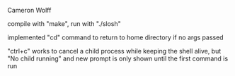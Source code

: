 Cameron Wolff

compile with "make", run with "./slosh"

implemented "cd" command to return to home directory if no args passed

"ctrl+c" works to cancel a child process while keeping the shell alive, but "No child running" and new prompt is only shown until the first command is run
